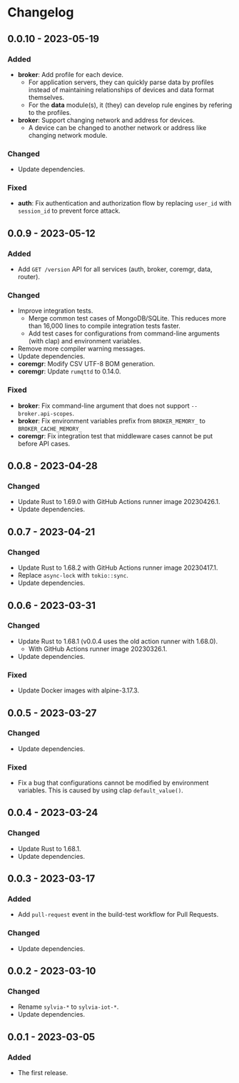 # Changelog

## 0.0.10 - 2023-05-19

### Added

- **broker**: Add profile for each device.
    - For application servers, they can quickly parse data by profiles instead of maintaining relationships of devices and data format themselves.
    - For the **data** module(s), it (they) can develop rule engines by refering to the profiles.
- **broker**: Support changing network and address for devices.
    - A device can be changed to another network or address like changing network module.

### Changed

- Update dependencies.

### Fixed

- **auth**: Fix authentication and authorization flow by replacing `user_id` with `session_id` to prevent force attack.

## 0.0.9 - 2023-05-12

### Added

- Add `GET /version` API for all services (auth, broker, coremgr, data, router).

### Changed

- Improve integration tests.
    - Merge common test cases of MongoDB/SQLite. This reduces more than 16,000 lines to compile integration tests faster.
    - Add test cases for configurations from command-line arguments (with clap) and environment variables.
- Remove more compiler warning messages.
- Update dependencies.
- **coremgr**: Modify CSV UTF-8 BOM generation.
- **coremgr**: Update `rumqttd` to 0.14.0.

### Fixed

- **broker**: Fix command-line argument that does not support `--broker.api-scopes`.
- **broker**: Fix environment variables prefix from `BROKER_MEMORY_` to `BROKER_CACHE_MEMORY_`
- **coremgr**: Fix integration test that middleware cases cannot be put before API cases.

## 0.0.8 - 2023-04-28

### Changed

- Update Rust to 1.69.0 with GitHub Actions runner image 20230426.1.
- Update dependencies.

## 0.0.7 - 2023-04-21

### Changed

- Update Rust to 1.68.2 with GitHub Actions runner image 20230417.1.
- Replace `async-lock` with `tokio::sync`.
- Update dependencies.

## 0.0.6 - 2023-03-31

### Changed

- Update Rust to 1.68.1 (v0.0.4 uses the old action runner with 1.68.0).
    - With GitHub Actions runner image 20230326.1.
- Update dependencies.

### Fixed

- Update Docker images with alpine-3.17.3.

## 0.0.5 - 2023-03-27

### Changed

- Update dependencies.

### Fixed

- Fix a bug that configurations cannot be modified by environment variables. This is caused by using clap `default_value()`.

## 0.0.4 - 2023-03-24

### Changed

- Update Rust to 1.68.1.
- Update dependencies.

## 0.0.3 - 2023-03-17

### Added

- Add `pull-request` event in the build-test workflow for Pull Requests.

### Changed

- Update dependencies.

## 0.0.2 - 2023-03-10

### Changed

- Rename `sylvia-*` to `sylvia-iot-*`.
- Update dependencies.

## 0.0.1 - 2023-03-05

### Added

- The first release.
